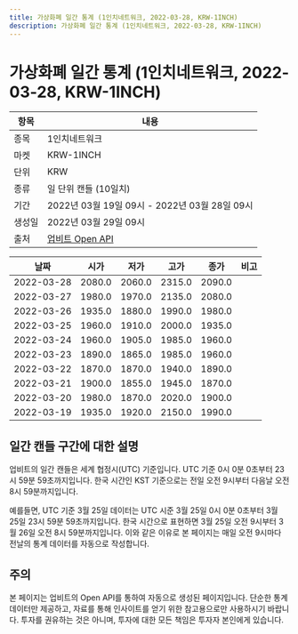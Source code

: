 ```yaml
---
title: 가상화폐 일간 통계 (1인치네트워크, 2022-03-28, KRW-1INCH)
description: 가상화폐 일간 통계 (1인치네트워크, 2022-03-28, KRW-1INCH)
---
```


가상화폐 일간 통계 (1인치네트워크, 2022-03-28, KRW-1INCH)
===

|항목|내용|
|--|--|
|종목|1인치네트워크|
|마켓|KRW-1INCH|
|단위|KRW|
|종류|일 단위 캔들 (10일치)|
|기간|2022년 03월 19일 09시 - 2022년 03월 28일 09시|
|생성일|2022년 03월 29일 09시|
|출처|[업비트 Open API](https://docs.upbit.com)|


|날짜|시가|저가|고가|종가|비고|
|--|--|--|--|--|--|
|2022-03-28|2080.0|2060.0|2315.0|2090.0|    |
|2022-03-27|1980.0|1970.0|2135.0|2080.0|    |
|2022-03-26|1935.0|1880.0|1990.0|1980.0|    |
|2022-03-25|1960.0|1910.0|2000.0|1935.0|    |
|2022-03-24|1960.0|1905.0|1985.0|1960.0|    |
|2022-03-23|1890.0|1865.0|1985.0|1960.0|    |
|2022-03-22|1870.0|1870.0|1940.0|1890.0|    |
|2022-03-21|1900.0|1855.0|1945.0|1870.0|    |
|2022-03-20|1980.0|1870.0|2020.0|1900.0|    |
|2022-03-19|1935.0|1920.0|2150.0|1990.0|    |


일간 캔들 구간에 대한 설명
---


업비트의 일간 캔들은 세계 협정시(UTC) 기준입니다. 
UTC 기준 0시 0분 0초부터 23시 59분 59초까지입니다. 
한국 시간인 KST 기준으로는 전일 오전 9시부터 다음날 오전 8시 59분까지입니다. 


예를들면, UTC 기준 3월 25일 데이터는 UTC 시준 3월 25일 0시 0분 0초부터 3월 25일 23시 59분 59초까지입니다. 
한국 시간으로 표현하면 3월 25일 오전 9시부터 3월 26일 오전 8시 59분까지입니다. 
이와 같은 이유로 본 페이지는 매일 오전 9시마다 전날의 통계 데이터를 자동으로 작성합니다. 


주의
---


본 페이지는 업비트의 Open API를 통하여 자동으로 생성된 페이지입니다. 
단순한 통계 데이터만 제공하고, 자료를 통해 인사이트를 얻기 위한 참고용으로만 사용하시기 바랍니다. 
투자를 권유하는 것은 아니며, 투자에 대한 모든 책임은 투자자 본인에게 있습니다. 
